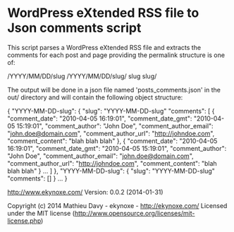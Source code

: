 WordPress eXtended RSS file to Json comments script
========

This script parses a WordPress eXtended RSS file and extracts the comments for each post and page providing the permalink structure is one of:

   <domain>/YYYY/MM/DD/slug
   <domain>/YYYY/MM/DD/slug/
   <domain>slug
   <domain>slug/

The output will be done in a json file named 'posts_comments.json' in the out/ directory and will contain the following object structure:

   {
      "YYYY-MM-DD-slug": {
          "slug": "YYYY-MM-DD-slug"
          "comments": [
              {
                  "comment_date": "2010-04-05 16:19:01",
                  "comment_date_gmt": "2010-04-05 15:19:01",
                  "comment_author": "John Doe",
                  "comment_author_email": "john.doe@domain.com",
                  "comment_author_url": "http://johndoe.com",
                  "comment_content": "blah blah blah"
              },
              {
                  "comment_date": "2010-04-05 16:19:01",
                  "comment_date_gmt": "2010-04-05 15:19:01",
                  "comment_author": "John Doe",
                  "comment_author_email": "john.doe@domain.com",
                  "comment_author_url": "http://johndoe.com",
                  "comment_content": "blah blah blah"
              }
              ...
          ]
      },
      "YYYY-MM-DD-slug": {
          "slug": "YYYY-MM-DD-slug"
          "comments": []
      }
      ...
   }

http://www.ekynoxe.com/
Version: 0.0.2 (2014-01-31)

Copyright (c) 2014 Mathieu Davy - ekynoxe - http://ekynoxe.com/
Licensed under the MIT license
(http://www.opensource.org/licenses/mit-license.php)